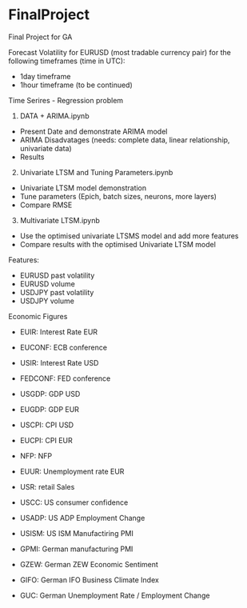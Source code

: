# FinalProject
Final Project for GA

Forecast Volatility for EURUSD (most tradable currency pair) for the following timeframes (time in UTC):
- 1day timeframe
- 1hour timeframe (to be continued)

Time Serires - Regression problem

1. DATA + ARIMA.ipynb
- Present Date and demonstrate ARIMA model
- ARIMA Disadvatages (needs: complete data, linear relationship, univariate data)
- Results

2. Univariate LTSM and Tuning Parameters.ipynb
- Univariate LTSM model demonstration
- Tune parameters (Epich, batch sizes, neurons, more layers)
- Compare RMSE

3. Multivariate LTSM.ipynb
- Use the optimised univariate LTSMS model and add more features
- Compare results with the optimised Univariate LTSM model

Features:
- EURUSD past volatility
- EURUSD volume
- USDJPY past volatility
- USDJPY volume

Economic Figures
- EUIR: Interest Rate EUR
- EUCONF: ECB conference
- USIR: Interest Rate USD
- FEDCONF: FED conference
- USGDP: GDP USD
- EUGDP: GDP EUR
- USCPI: CPI USD
- EUCPI: CPI EUR
- NFP: NFP
- EUUR: Unemployment rate EUR

- USR: retail Sales
- USCC: US consumer confidence
- USADP: US ADP Employment Change
- USISM: US ISM Manufactiring PMI

- GPMI: German manufacturing PMI
- GZEW: German ZEW Economic Sentiment 
- GIFO: German IFO Business Climate Index
- GUC: German Unemployment Rate / Employment Change
